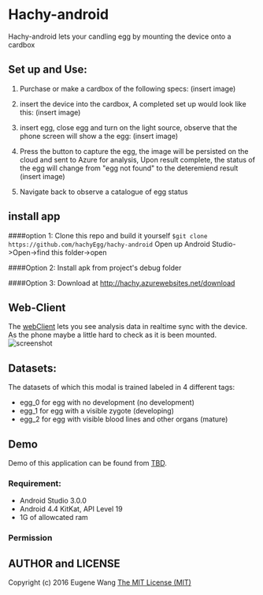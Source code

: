 # Hachy-android
Hachy-android lets your candling egg by mounting the device onto a cardbox


## Set up and Use: 
1. Purchase or make a cardbox of the following specs: 
(insert image)

2. insert the device into the cardbox, A completed set up would look like this:
(insert image)

3. insert egg, close egg and turn on the light source, observe that the phone screen will show a the egg:
(insert image)

4. Press the button to capture the egg, the image will be persisted on the cloud and sent to Azure for analysis, Upon result complete, the status of the egg will change from "egg not found" to the deteremiend result
(insert image)

5. Navigate back to observe a catalogue of egg status

## install app
####option 1: Clone this repo and build it yourself
`$git clone https://github.com/hachyEgg/hachy-android`
Open up Android Studio->Open->find this folder->open

####Option 2: Install apk from project's debug folder

####Option 3: Download at http://hachy.azurewebsites.net/download



## Web-Client
The [webClient](https://github.com/hachyEgg/hachy-web-dist) lets you see analysis data in realtime sync with the device. As the phone maybe a little hard to check as it is been mounted.
![screenshot](https://user-images.githubusercontent.com/7799433/38462289-84e70c60-3ab2-11e8-9587-d5706807c0a2.png)

## Datasets: 
The datasets of which this modal is trained labeled in 4 different tags: 
 * egg_0 for egg with no development (no development)
 * egg_1 for egg with a visible zygote (developing)
 * egg_2 for egg with visible blood lines and other organs (mature)


## Demo
Demo of this application can be found from [TBD]().


### Requirement:
 * Android Studio 3.0.0
 * Android 4.4 KitKat, API Level 19
 * 1G of allowcated ram

### Permission
 

## AUTHOR and LICENSE
Copyright (c) 2016 Eugene Wang [The MIT License (MIT)](LICENSE)



